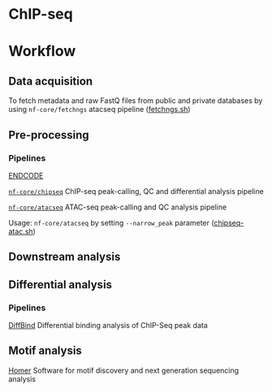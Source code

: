 # ChIP-seq
# Workflow
## Data acquisition
To fetch metadata and raw FastQ files from public and private databases by using `nf-core/fetchngs` atacseq pipeline ([fetchngs.sh](https://github.com/uninchan/barbierilab/blob/main/ATAC-seq/fetchngs.sh))
## Pre-processing
### Pipelines
[ENDCODE](https://github.com/ENCODE-DCC/chip-seq-pipeline2)

[`nf-core/chipseq`](https://nf-co.re/chipseq/2.0.0) ChIP-seq peak-calling, QC and differential analysis pipeline

[`nf-core/atacseq`](https://nf-co.re/atacseq/2.1.2) ATAC-seq peak-calling and QC analysis pipeline

Usage: `nf-core/atacseq` by setting `--narrow_peak` parameter ([chipseq-atac.sh](https://github.com/uninchan/barbierilab/blob/main/ChIP-seq/chipseq-atac.sh))
## Downstream analysis
## Differential analysis
### Pipelines
[DiffBind](https://bioconductor.org/packages/release/bioc/vignettes/DiffBind/inst/doc/DiffBind.pdf)
Differential binding analysis of ChIP-Seq peak data

## Motif analysis
[Homer](http://homer.ucsd.edu/homer/)
Software for motif discovery and next generation sequencing analysis
